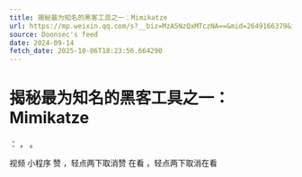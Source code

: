 ```yaml
---
title: 揭秘最为知名的黑客工具之一：Mimikatze
url: https://mp.weixin.qq.com/s?__biz=MzA5NzQxMTczNA==&mid=2649166379&idx=1&sn=09ad3800c5f784d77fc4de37752ad1b3
source: Doonsec's feed
date: 2024-09-14
fetch_date: 2025-10-06T18:23:56.664290
---
```


# 揭秘最为知名的黑客工具之一：Mimikatze

：
，
。

视频
小程序
赞
，轻点两下取消赞
在看
，轻点两下取消在看